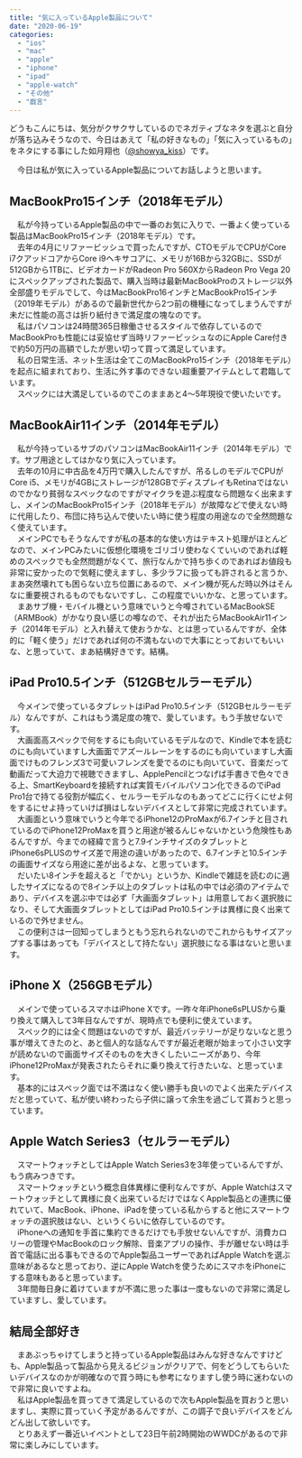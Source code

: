 ```yaml
---
title: "気に入っているApple製品について"
date: "2020-06-19"
categories: 
  - "ios"
  - "mac"
  - "apple"
  - "iphone"
  - "ipad"
  - "apple-watch"
  - "その他"
  - "戯言"
---
```


どうもこんにちは、気分がクサクサしているのでネガティブなネタを選ぶと自分が落ち込みそうなので、今日はあえて「私の好きなもの」「気に入っているもの」をネタにする事にした如月翔也（[@showya\_kiss](http://twitter.com/showya_kiss)）です。  
  
　今日は私が気に入っているApple製品についてお話しようと思います。  

## MacBookPro15インチ（2018年モデル）

　私が今持っているApple製品の中で一番のお気に入りで、一番よく使っている製品はMacBookPro15インチ（2018年モデル）です。  
　去年の4月にリファービッシュで買ったんですが、CTOモデルでCPUがCore i7クアッドコアからCore i9ヘキサコアに、メモリが16Bから32GBに、SSDが512GBから1TBに、ビデオカードがRadeon Pro 560XからRadeon Pro Vega 20にスペックアップされた製品で、購入当時は最新MacBookProのストレージ以外全部盛りモデルでして、今はMacBookPro16インチとMacBookPro15インチ（2019年モデル）があるので最新世代から2つ前の機種になってしまうんですが未だに性能の高さは折り紙付きで満足度の塊なのです。  
　私はパソコンは24時間365日稼働させるスタイルで依存しているのでMacBookProも性能には妥協せず当時リファービッシュなのにApple Care付きで約50万円の高額でしたが思い切って買って満足しています。  
　私の日常生活、ネット生活は全てこのMacBookPro15インチ（2018年モデル）を起点に組まれており、生活に外す事のできない超重要アイテムとして君臨しています。  
　スペックには大満足しているのでこのままあと4〜5年現役で使いたいです。  

## MacBookAir11インチ（2014年モデル）

　私が今持っているサブのパソコンはMacBookAir11インチ（2014年モデル）です。サブ用途としてはかなり気に入っています。  
　去年の10月に中古品を4万円で購入したんですが、吊るしのモデルでCPUがCore i5、メモリが4GBにストレージが128GBでディスプレイもRetinaではないのでかなり貧弱なスペックなのですがマイクラを遊ぶ程度なら問題なく出来ますし、メインのMacBookPro15インチ（2018年モデル）が故障などで使えない時に代用したり、布団に持ち込んで使いたい時に使う程度の用途なので全然問題なく使えています。  
　メインPCでもそうなんですが私の基本的な使い方はテキスト処理がほとんどなので、メインPCみたいに仮想化環境をゴリゴリ使わなくていいのであれば軽めのスペックでも全然問題がなくて、旅行なんかで持ち歩くのであればお値段も非常に安かったので気軽に使えますし、多少ラフに扱っても許されると言うか、まあ突然壊れても困らない立ち位置にあるので、メイン機が死んだ時以外はそんなに重要視されるものでもないですし、この程度でいいかな、と思っています。  
　まあサブ機・モバイル機という意味でいうと今噂されているMacBookSE（ARMBook）がかなり良い感じの噂なので、それが出たらMacBookAir11インチ（2014年モデル）と入れ替えて使おうかな、とは思っているんですが、全体的に「軽く使う」だけであれば何の不満もないので大事にとっておいてもいいな、と思っていて、まあ結構好きです。結構。  

## iPad Pro10.5インチ（512GBセルラーモデル）

　今メインで使っているタブレットはiPad Pro10.5インチ（512GBセルラーモデル）なんですが、これはもう満足度の塊で、愛しています。もう手放せないです。  
　大画面高スペックで何をするにも向いているモデルなので、Kindleで本を読むのにも向いていますし大画面でアズールレーンをするのにも向いていますし大画面でけものフレンズ3で可愛いフレンズを愛でるのにも向いていて、音楽だって動画だって大迫力で視聴できますし、ApplePencilとつなげば手書きで色々できる上、SmartKeyboardを接続すれば実質モバイルパソコン化できるのでiPad Pro1台で持てる役割が幅広く、セルラーモデルなのもあってどこに行くにせよ何をするにせよ持っていけば損はしないデバイスとして非常に完成されています。  
　大画面という意味でいうと今年でるiPhone12のProMaxが6.7インチと目されているのでiPhone12ProMaxを買うと用途が被るんじゃないかという危険性もあるんですが、今までの経緯で言うと7.9インチサイズのタブレットとiPhone6sPLUSのサイズ差で用途の違いがあったので、6.7インチと10.5インチの画面サイズなら用途に差が出るよな、と思っています。  
　だいたい8インチを超えると「でかい」というか、Kindleで雑誌を読むのに適したサイズになるので8インチ以上のタブレットは私の中では必須のアイテムであり、デバイスを選ぶ中では必ず「大画面タブレット」は用意しておく選択肢になり、そして大画面タブレットとしてはiPad Pro10.5インチは異様に良く出来ているので外せません。  
　この便利さは一回知ってしまうともう忘れられないのでこれからもサイズアップする事はあっても「デバイスとして持たない」選択肢になる事はないと思います。  

## iPhone X（256GBモデル）

　メインで使っているスマホはiPhone Xです。一昨々年iPhone6sPLUSから乗り換えて購入して3年目なんですが、現時点でも便利に使えています。  
　スペック的には全く問題はないのですが、最近バッテリーが足りないなと思う事が増えてきたのと、あと個人的な話なんですが最近老眼が始まって小さい文字が読めないので画面サイズそのものを大きくしたいニーズがあり、今年iPhone12ProMaxが発表されたらそれに乗り換えて行きたいな、と思っています。  
　基本的にはスペック面では不満はなく使い勝手も良いのでよく出来たデバイスだと思っていて、私が使い終わったら子供に譲って余生を過ごして貰おうと思っています。  

## Apple Watch Series3（セルラーモデル）

　スマートウォッチとしてはApple Watch Series3を3年使っているんですが、もう病みつきです。  
　スマートウォッチという概念自体異様に便利なんですが、Apple Watchはスマートウォッチとして異様に良く出来ているだけではなくApple製品との連携に優れていて、MacBook、iPhone、iPadを使っている私からすると他にスマートウォッチの選択肢はない、というくらいに依存しているのです。  
　iPhoneへの通知を手首に集約できるだけでも手放せないんですが、消費カロリーの管理やMacBookのロック解除、音楽アプリの操作、手が離せない時は手首で電話に出る事もできるのでApple製品ユーザーであればApple Watchを選ぶ意味があるなと思っており、逆にApple Watchを使うためにスマホをiPhoneにする意味もあると思っています。  
　3年間毎日身に着けていますが不満に思った事は一度もないので非常に満足していますし、愛しています。  

## 結局全部好き

　まあぶっちゃけてしまうと持っているApple製品はみんな好きなんですけども、Apple製品って製品から見えるビジョンがクリアで、何をどうしてもらいたいデバイスなのかが明確なので買う時にも参考になりますし使う時に迷わないので非常に良いですよね。  
　私はApple製品を買ってきて満足しているので次もApple製品を買おうと思いますし、実際に買っていく予定があるんですが、この調子で良いデバイスをどんどん出して欲しいです。  
　とりあえず一番近いイベントとして23日午前2時開始のWWDCがあるので非常に楽しみにしています。

